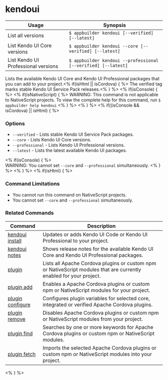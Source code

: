 kendoui
==========

Usage | Synopsis
------|-------
List all versions | `$ appbuilder kendoui [--verified] [--latest]`
List Kendo UI Core versions | `$ appbuilder kendoui --core [--verified] [--latest]`
List Kendo UI Professional versions | `$ appbuilder kendoui --professional [--verified] [--latest]`

Lists the available Kendo UI Core and Kendo UI Professional packages that you can add to your project.<% if(isHtml || isCordova) { %> The verified tag marks stable Kendo UI Service Pack releases.<% } %> 
<% if(isConsole) { %>
<% if(isNativeScript) { %>
WARNING: This command is not applicable to NativeScript projects. To view the complete help for this command, run `$ appbuilder help kendoui`
<% } %>
<% } %>
<% if((isConsole && isCordova) || isHtml) { %>  
### Options
* `--verified` - Lists stable Kendo UI Service Pack packages.
* `--core` - Lists Kendo UI Core versions.
* `--professional` - Lists Kendo UI Professional versions.
* `--latest` - Lists the latest available Kendo UI packages.

<% if(isConsole) { %>  
WARNING: You cannot set `--core` and `--professional` simultaneously.
<% } %>
<% } %>
<% if(isHtml) { %> 
### Command Limitations

* You cannot run this command on NativeScript projects.
* You cannot set `--core` and `--professional` simultaneously.

### Related Commands

Command | Description
----------|----------
[kendoui install](kendoui-install.html) | Updates or adds Kendo UI Code or Kendo UI Professional to your project.
[kendoui notes](kendoui-notes.html) | Shows release notes for the available Kendo UI Core and Kendo UI Professional packages.
[plugin](plugin.html) | Lists all Apache Cordova plugins or custom npm or NativeScript modules that are currently enabled for your project.
[plugin add](plugin-add.html) | Enables a Apache Cordova plugins or custom npm or NativeScript modules for your project.
[plugin configure](plugin-configure.html) | Configures plugin variables for selected core, integrated or verified Apache Cordova plugins.
[plugin remove](plugin-remove.html) | Disables Apache Cordova plugins or custom npm or NativeScript modules from your project.
[plugin find](plugin-find.html) | Searches by one or more keywords for Apache Cordova plugins or custom npm or NativeScript modules.
[plugin fetch](plugin-fetch.html) | Imports the selected Apache Cordova plugins or custom npm or NativeScript modules into your project.
<% } %>
